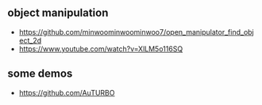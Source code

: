 ## object manipulation
* https://github.com/minwoominwoominwoo7/open_manipulator_find_object_2d
* https://www.youtube.com/watch?v=XlLM5o116SQ
## some demos
* https://github.com/AuTURBO
